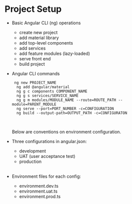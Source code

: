 # Project Setup
- Basic Angular CLI (ng) operations
	- create new project
	- add material library
	- add top-level components
	- add services
	- add feature modules (lazy-loaded)
	- serve front end
	- build project

- Angular CLI commands
	<pre class="command-line"><code> ng new PROJECT_NAME
	ng add @angular/material
	ng g c components COMPONENT_NAME 
	ng g s services/SERVICE_NAME
	ng g m modules/MODULE_NAME --route=ROUTE_PATH --module=PARENT_MODULE
	ng serve --port=PORT_NUMBER -c=CONFIGURATION
	ng build --output-path=OUTPUT_PATH -c=CONFIGURATON</code></pre>
	<br>

	Below are conventions on environment configuration.
- Three configurations in angular.json:
	- development
	- UAT (user acceptance test)
	- production

	<br>
	
- Environment files for each config:
	- environment.dev.ts
	- environment.uat.ts
	- environment.prod.ts